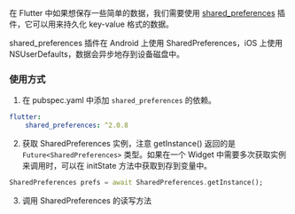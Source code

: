 在 Flutter 中如果想保存一些简单的数据，我们需要使用 [shared_preferences](https://pub.dev/packages/shared_preferences) 插件，它可以用来持久化 key-value 格式的数据。

shared_preferences 插件在 Android 上使用 SharedPreferences，iOS 上使用 NSUserDefaults，数据会异步地存到设备磁盘中。

### 使用方式

1. 在 pubspec.yaml 中添加 `shared_preferences` 的依赖。

```yaml
flutter:
	shared_preferences: ^2.0.8
```

2. 获取 SharedPreferences 实例，注意 getInstance() 返回的是 `Future<SharedPreferences>` 类型。如果在一个 Widget 中需要多次获取实例来调用时，可以在 initState 方法中获取到存到变量中。

```dart
SharedPreferences prefs = await SharedPreferences.getInstance();
```

3. 调用 SharedPreferences 的读写方法


